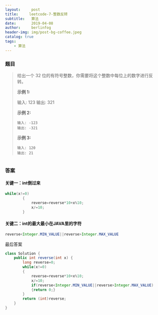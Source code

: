 ```yaml
---
layout:     post
title:     leetcode-7-整数反转
subtitle:   算法
date:       2019-04-08
author:     berlinfog
header-img: img/post-bg-coffee.jpeg
catalog: true
tags:
    - 算法
---
```








### 题目

>给出一个 32 位的有符号整数，你需要将这个整数中每位上的数字进行反转。
>
>**示例 1:**
>
>输入: 123
>输出: 321
>
> **示例 2:**
>
>```
>输入: -123
>输出: -321
>```
>
>**示例 3:**
>
>```
>输入: 120
>输出: 21
>```

```

```



### 答案

#### 关键一：int倒过来



```java
while(x!=0)
        {
            reverse=reverse*10+x%10;
            x/=10;
        }
```

#### **关键二：int的最大最小在JAVA里的字符**

```java
reverse<Integer.MIN_VALUE||reverse>Integer.MAX_VALUE
```



最后答案

```java
class Solution {
    public int reverse(int x) {
        long reverse=0;
        while(x!=0)
        {
            reverse=reverse*10+x%10;
            x/=10;
            if(reverse<Integer.MIN_VALUE||reverse>Integer.MAX_VALUE) 
            {return 0;}
        }
        return (int)reverse;
    }
}
```

